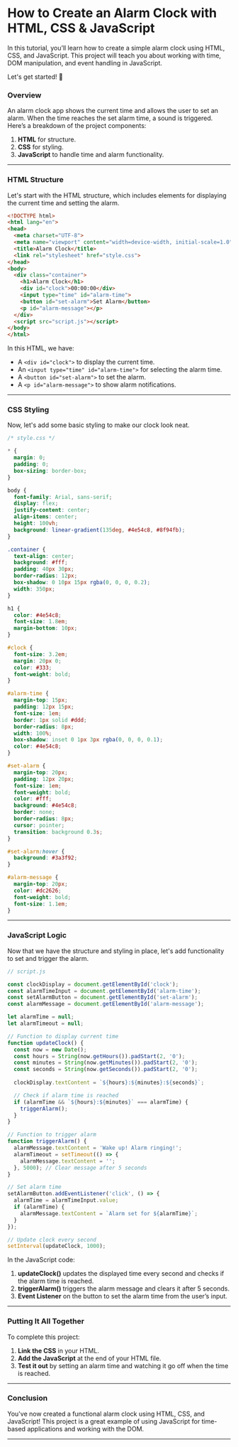 # How to Create an Alarm Clock with HTML, CSS & JavaScript

In this tutorial, you’ll learn how to create a simple alarm clock using HTML, CSS, and JavaScript. This project will teach you about working with time, DOM manipulation, and event handling in JavaScript.

Let's get started! 🚀


### Overview

An alarm clock app shows the current time and allows the user to set an alarm. When the time reaches the set alarm time, a sound is triggered. Here’s a breakdown of the project components:

1. **HTML** for structure.
2. **CSS** for styling.
3. **JavaScript** to handle time and alarm functionality.

---

### HTML Structure

Let's start with the HTML structure, which includes elements for displaying the current time and setting the alarm.

```html
<!DOCTYPE html>
<html lang="en">
<head>
  <meta charset="UTF-8">
  <meta name="viewport" content="width=device-width, initial-scale=1.0">
  <title>Alarm Clock</title>
  <link rel="stylesheet" href="style.css">
</head>
<body>
  <div class="container">
    <h1>Alarm Clock</h1>
    <div id="clock">00:00:00</div>
    <input type="time" id="alarm-time">
    <button id="set-alarm">Set Alarm</button>
    <p id="alarm-message"></p>
  </div>
  <script src="script.js"></script>
</body>
</html>
```

In this HTML, we have:

- A `<div id="clock">` to display the current time.
- An `<input type="time" id="alarm-time">` for selecting the alarm time.
- A `<button id="set-alarm">` to set the alarm.
- A `<p id="alarm-message">` to show alarm notifications.

---

### CSS Styling

Now, let's add some basic styling to make our clock look neat.

```css
/* style.css */

* {
  margin: 0;
  padding: 0;
  box-sizing: border-box;
}

body {
  font-family: Arial, sans-serif;
  display: flex;
  justify-content: center;
  align-items: center;
  height: 100vh;
  background: linear-gradient(135deg, #4e54c8, #8f94fb);
}

.container {
  text-align: center;
  background: #fff;
  padding: 40px 30px;
  border-radius: 12px;
  box-shadow: 0 10px 15px rgba(0, 0, 0, 0.2);
  width: 350px;
}

h1 {
  color: #4e54c8;
  font-size: 1.8em;
  margin-bottom: 10px;
}

#clock {
  font-size: 3.2em;
  margin: 20px 0;
  color: #333;
  font-weight: bold;
}

#alarm-time {
  margin-top: 15px;
  padding: 12px 15px;
  font-size: 1em;
  border: 1px solid #ddd;
  border-radius: 8px;
  width: 100%;
  box-shadow: inset 0 1px 3px rgba(0, 0, 0, 0.1);
  color: #4e54c8;
}

#set-alarm {
  margin-top: 20px;
  padding: 12px 20px;
  font-size: 1em;
  font-weight: bold;
  color: #fff;
  background: #4e54c8;
  border: none;
  border-radius: 8px;
  cursor: pointer;
  transition: background 0.3s;
}

#set-alarm:hover {
  background: #3a3f92;
}

#alarm-message {
  margin-top: 20px;
  color: #dc2626;
  font-weight: bold;
  font-size: 1.1em;
}
```

---

### JavaScript Logic

Now that we have the structure and styling in place, let's add functionality to set and trigger the alarm.

```javascript
// script.js

const clockDisplay = document.getElementById('clock');
const alarmTimeInput = document.getElementById('alarm-time');
const setAlarmButton = document.getElementById('set-alarm');
const alarmMessage = document.getElementById('alarm-message');

let alarmTime = null;
let alarmTimeout = null;

// Function to display current time
function updateClock() {
  const now = new Date();
  const hours = String(now.getHours()).padStart(2, '0');
  const minutes = String(now.getMinutes()).padStart(2, '0');
  const seconds = String(now.getSeconds()).padStart(2, '0');
  
  clockDisplay.textContent = `${hours}:${minutes}:${seconds}`;

  // Check if alarm time is reached
  if (alarmTime && `${hours}:${minutes}` === alarmTime) {
    triggerAlarm();
  }
}

// Function to trigger alarm
function triggerAlarm() {
  alarmMessage.textContent = 'Wake up! Alarm ringing!';
  alarmTimeout = setTimeout(() => {
    alarmMessage.textContent = '';
  }, 5000); // Clear message after 5 seconds
}

// Set alarm time
setAlarmButton.addEventListener('click', () => {
  alarmTime = alarmTimeInput.value;
  if (alarmTime) {
    alarmMessage.textContent = `Alarm set for ${alarmTime}`;
  }
});

// Update clock every second
setInterval(updateClock, 1000);
```

In the JavaScript code:

1. **updateClock()** updates the displayed time every second and checks if the alarm time is reached.
2. **triggerAlarm()** triggers the alarm message and clears it after 5 seconds.
3. **Event Listener** on the button to set the alarm time from the user’s input.

---

### Putting It All Together

To complete this project:

1. **Link the CSS** in your HTML.
2. **Add the JavaScript** at the end of your HTML file.
3. **Test it out** by setting an alarm time and watching it go off when the time is reached.

---

### Conclusion

You've now created a functional alarm clock using HTML, CSS, and JavaScript! This project is a great example of using JavaScript for time-based applications and working with the DOM. 

---

